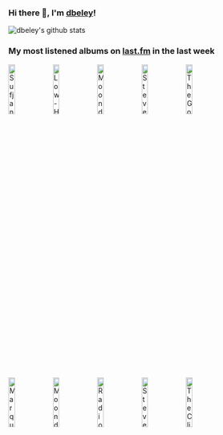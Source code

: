 ### Hi there 👋, I'm [dbeley](https://dbeley.ovh/en)!

![dbeley's github stats](https://github-readme-stats.vercel.app/api?username=dbeley)

### My most listened albums on [last.fm](https://www.last.fm/user/d_beley) in the last week

[<img src='https://lastfm.freetls.fastly.net/i/u/300x300/2edc47e1034b58d483d62b5683f2e068.jpg' width='16%' height='16%' alt='Sufjan Stevens - A Beginners Mind'>](https://www.last.fm/music/sufjan%2bstevens/a%2bbeginner%2527s%2bmind)&nbsp;
[<img src='https://lastfm.freetls.fastly.net/i/u/300x300/0b305c6f897c39de5c45fc08b5064679.jpg' width='16%' height='16%' alt='Low - HEY WHAT'>](https://www.last.fm/music/low/hey%2bwhat)&nbsp;
[<img src='https://lastfm.freetls.fastly.net/i/u/300x300/6f2c4bbd04004ea3ab38f8acb05f2626.png' width='16%' height='16%' alt='Moondog - Hart Songs'>](https://www.last.fm/music/moondog/h%2527art%2bsongs)&nbsp;
[<img src='https://lastfm.freetls.fastly.net/i/u/300x300/265b2c1ce90e970f3551d4f088e83c79.jpg' width='16%' height='16%' alt='Steven Wilson - To the Bone'>](https://www.last.fm/music/steven%2bwilson/to%2bthe%2bbone)&nbsp;
[<img src='https://lastfm.freetls.fastly.net/i/u/300x300/11421ccb37594b389f704247c3cabbdf.png' width='16%' height='16%' alt='The Go! Team - Thunder, Lightning, Strike'>](https://www.last.fm/music/the%2bgo%2521%2bteam/thunder%252c%2blightning%252c%2bstrike)&nbsp;
<br>
[<img src='https://lastfm.freetls.fastly.net/i/u/300x300/f6fa569d893d1f09fd681e243466e4ea.jpg' width='16%' height='16%' alt='Marquis - Aurora'>](https://www.last.fm/music/marquis/aurora)&nbsp;
[<img src='https://lastfm.freetls.fastly.net/i/u/300x300/8266f398f1e93c76321162be298280b3.jpg' width='16%' height='16%' alt='Moondog - Moondog'>](https://www.last.fm/music/moondog/moondog)&nbsp;
[<img src='https://lastfm.freetls.fastly.net/i/u/300x300/8d91b7dd13084606b99d756175917f7d.png' width='16%' height='16%' alt='Radiohead - In Rainbows'>](https://www.last.fm/music/radiohead/in%2brainbows)&nbsp;
[<img src='https://lastfm.freetls.fastly.net/i/u/300x300/a73da54eafd1d5b663b48aa0242e92c2.jpg' width='16%' height='16%' alt='Steven Wilson - The Raven That Refused to Sing (and Other Stories)'>](https://www.last.fm/music/steven%2bwilson/the%2braven%2bthat%2brefused%2bto%2bsing%2b%2528and%2bother%2bstories%2529)&nbsp;
[<img src='https://lastfm.freetls.fastly.net/i/u/300x300/905593398b064299a5b9fd4c9de66d7c.jpg' width='16%' height='16%' alt='The Clientele - Suburban Light'>](https://www.last.fm/music/the%2bclientele/suburban%2blight)&nbsp;
<br>
